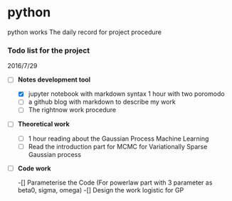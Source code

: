 # python
python works
The daily record for project procedure
### Todo list for the project
2016/7/29

-[  ] **Notes development tool**

    -[x] jupyter notebook with markdown syntax 1 hour with two poromodo
    -[ ] a github blog with markdown to describe my work  
    -[ ] The rightnow work procedure
-[ ]  **Theoretical work** 

    -[ ] 1 hour reading about the Gaussian Process Machine Learning
    -[ ] Read the introduction part for MCMC for Variationally Sparse Gaussian process
-[ ] **Code work**
    
    -[] Parameterise the Code (For powerlaw part with 3 parameter as beta0, sigma, omega)
    -[] Design the work logistic for GP
